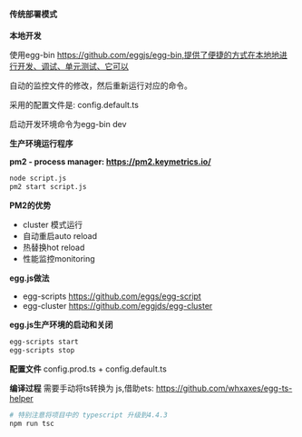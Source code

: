 #### 传统部署模式

**本地开发**

使用egg-bin https://github.com/eggjs/egg-bin,提供了便捷的方式在本地地进行开发、调试、单元测试、它可以

自动的监控文件的修改，然后重新运行对应的命令。

采用的配置文件是: config.default.ts

启动开发环境命令为egg-bin dev

**生产环境运行程序**

**pm2 - process manager: https://pm2.keymetrics.io/**

```bash
node script.js
pm2 start script.js
```

**PM2的优势**

* cluster 模式运行
* 自动重启auto reload
* 热替换hot reload
* 性能监控monitoring

**egg.js做法**

* egg-scripts https://github.com/eggs/egg-script
* egg-cluster https://github.com/eggjds/egg-cluster

**egg.js生产环境的启动和关闭**
```bash
egg-scripts start
egg-scripts stop
```
**配置文件**
config.prod.ts + config.default.ts

**编译过程**
需要手动将ts转换为 js,借助ets: https://github.com/whxaxes/egg-ts-helper
```bash
# 特别注意将项目中的 typescript 升级到4.4.3
npm run tsc
```
